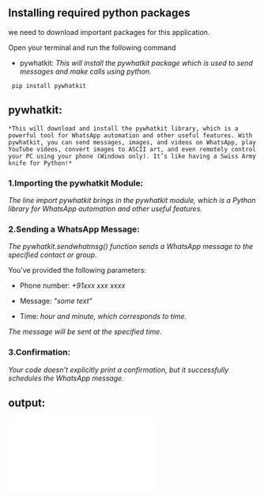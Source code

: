 ## Installing required python packages
we need to download important packages for this application.

Open your terminal and run the following command
- pywhatkit:
*This will install the pywhatkit package which is used to send messages and make calls using python.*

```terminal
 pip install pywhatkit
```
##  pywhatkit:
    *This will download and install the pywhatkit library, which is a powerful tool for WhatsApp automation and other useful features. With pywhatkit, you can send messages, images, and videos on WhatsApp, play YouTube videos, convert images to ASCII art, and even remotely control your PC using your phone (Windows only). It’s like having a Swiss Army knife for Python!*

### 1.Importing the pywhatkit Module:

*The line import pywhatkit brings in the pywhatkit module, which is a Python library for WhatsApp automation and other useful features.*

### 2.Sending a WhatsApp Message:

*The pywhatkit.sendwhatmsg() function sends a WhatsApp message to the specified contact or group.*

You’ve provided the following parameters:

- Phone number: *+91xxx xxx xxxx*

- Message: *"some text"*

- Time:  *hour and minute, which corresponds to time.*

*The message will be sent at the specified time.*
### 3.Confirmation:
*Your code doesn’t explicitly print a confirmation, but it successfully schedules the WhatsApp message.*

## output:
![text](./PyWhatKit_DB.txt)
